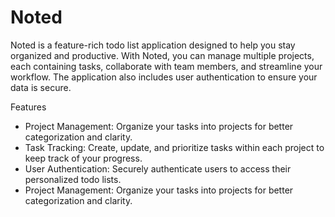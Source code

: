<h1>Noted</h1>
<p>
  Noted is a feature-rich todo list application designed to help you stay organized and productive. With Noted, you can manage multiple projects, each containing tasks, collaborate with team members, and streamline your workflow. The application also includes user authentication to ensure your data is secure.
</p>

Features
<ul>
  <li>
    Project Management: Organize your tasks into projects for better categorization and clarity.
  </li>

   <li>
    Task Tracking: Create, update, and prioritize tasks within each project to keep track of your progress.
  </li>

   <li>
    User Authentication: Securely authenticate users to access their personalized todo lists.
  </li>

   <li>
    Project Management: Organize your tasks into projects for better categorization and clarity.
  </li>
</ul>
